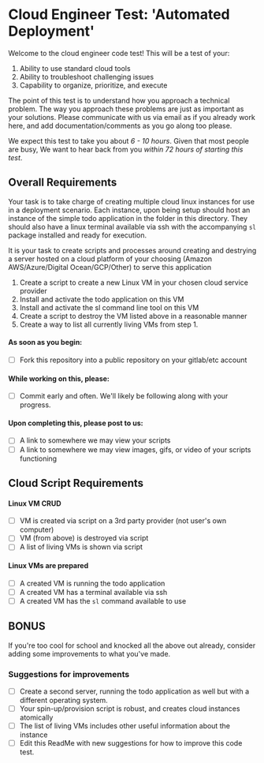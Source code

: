# Cloud Engineer Test: 'Automated Deployment'

Welcome to the cloud engineer code test! This will be a test of your:
1. Ability to use standard cloud tools
2. Ability to troubleshoot challenging issues
3. Capability to organize, prioritize, and execute

The point of this test is to understand how you approach a technical problem. The way you approach these problems are just as important as your solutions. Please communicate with us via email as if you already work here, and add documentation/comments as you go along too please. 

We expect this test to take you about *6 - 10 hours*. Given that most people are busy, We want to hear back from you *within 72 hours of starting this test*.

## Overall Requirements

Your task is to take charge of creating multiple cloud linux instances for use in a deployment scenario. Each instance, upon being setup should host an instance of the simple todo application in the folder in this directory. They should also have a linux terminal available via ssh with the accompanying `sl` package installed and ready for execution.

It is your task to create scripts and processes around creating and destrying a server hosted on a cloud platform of your choosing (Amazon AWS/Azure/Digital Ocean/GCP/Other) to serve this application

1. Create a script to create a new Linux VM in your chosen cloud service provider
2. Install and activate the todo application on this VM
3. Install and activate the sl command line tool on this VM
4. Create a script to destroy the VM listed above in a reasonable manner
5. Create a way to list all currently living VMs from step 1.

#### As soon as you begin:
* [ ] Fork this repository into a public repository on your gitlab/etc account

#### While working on this, please:
* [ ] Commit early and often. We'll likely be following along with your progress.

#### Upon completing this, please post to us:
* [ ] A link to somewhere we may view your scripts
* [ ] A link to somewhere we may view images, gifs, or video of your scripts functioning

## Cloud Script Requirements

#### Linux VM CRUD
* [ ] VM is created via script on a 3rd party provider (not user's own computer)
* [ ] VM (from above) is destroyed via script
* [ ] A list of living VMs is shown via script

#### Linux VMs are prepared
* [ ] A created VM is running the todo application
* [ ] A created VM has a terminal available via ssh
* [ ] A created VM has the `sl` command available to use

## BONUS

If you're too cool for school and knocked all the above out already, consider adding some improvements to what you've made.

### Suggestions for improvements
* [ ] Create a second server, running the todo application as well but with a different operating system.
* [ ] Your spin-up/provision script is robust, and creates cloud instances atomically
* [ ] The list of living VMs includes other useful information about the instance
* [ ] Edit this ReadMe with new suggestions for how to improve this code test.
